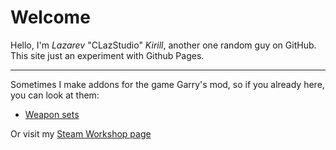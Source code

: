 # Welcome
Hello, I'm _Lazarev_ "CLazStudio" _Kirill_, another one random guy on GitHub.
This site just an experiment with Github Pages.

***

Sometimes I make addons for the game Garry's mod, so if you already here, you can look at them:
* [Weapon sets](https://clazstudio.github.io/gmod-lua-weaponsets)

Or visit my [Steam Workshop page](http://steamcommunity.com/id/CLazStudio/myworkshopfiles/)
